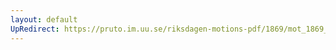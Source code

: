 ```yaml
---
layout: default
UpRedirect: https://pruto.im.uu.se/riksdagen-motions-pdf/1869/mot_1869__ak__145/mot_1869__ak__145-001.pdf
---
```

